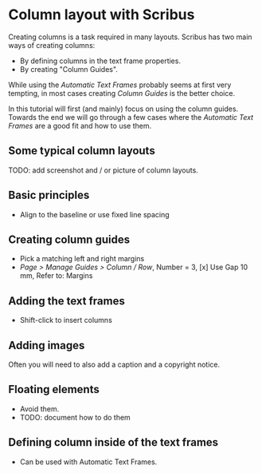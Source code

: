 # Column layout with Scribus

Creating columns is a task required in many layouts. Scribus has two main ways of creating columns:

- By defining columns in the text frame properties.
- By creating "Column Guides".

While using the _Automatic Text Frames_ probably seems at first very tempting, in most cases creating _Column Guides_ is the better choice.

In this tutorial will first (and mainly) focus on using the column guides. Towards the end we will go through a few cases where the _Automatic Text Frames_ are a good fit and how to use them.

## Some typical column layouts

TODO: add screenshot and / or picture of column layouts.

## Basic principles

- Align to the baseline or use fixed line spacing

## Creating column guides

- Pick a matching left and right margins
- _Page > Manage Guides > Column / Row_, Number = 3, [x] Use Gap 10 mm, Refer to: Margins

## Adding the text frames

- Shift-click to insert columns

## Adding images

Often you will need to also add a caption and a copyright notice.

## Floating elements

- Avoid them.
- TODO: document how to do them

## Defining column inside of the text frames

- Can be used with Automatic Text Frames.
